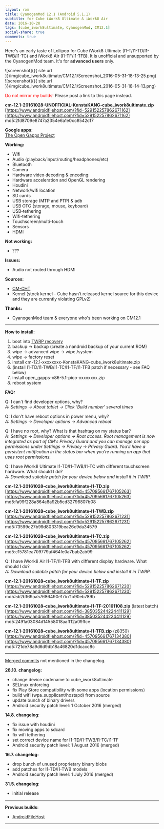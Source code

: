 ```yaml
---
layout: rom
title: CyanogenMod 12.1 (Android 5.1.1)
subtitle: for Cube iWork8 Ultimate & iWork8 Air
date: 2016-10-28
tags: [cube_iwork8ultimate, CyanogenMod, CM12.1]
social-share: true
comments: true
---
```


Here's an early taste of Lollipop for Cube iWork8 Ultimate (I1-T/I1-TD/I1-TWB/I1-TC) and iWork8 Air (I1-TF/I1-TFB). It is unofficial and unsupported by the CyanogenMod team. It's for **advanced users** only.

![screenshot]({{ site.url }}/img/cube_iwork8ultimate/CM12.1/Screenshot_2016-05-31-18-13-25.png)  
![screenshot]({{ site.url }}/img/cube_iwork8ultimate/CM12.1/Screenshot_2016-05-31-18-14-13.png)

<span style="color:#FF0000;">Do not mirror my builds!</span> Please post a link to this page instead.

**cm-12.1-20161028-UNOFFICIAL-KonstaKANG-cube_iwork8ultimate.zip**  
[https://www.androidfilehost.com/?fid=529152257862671162](https://www.androidfilehost.com/?fid=529152257862671162)  
md5:2fd8709e8747a2354e6a1e0cc8542c17

**Google apps:**  
[The Open Gapps Project](http://opengapps.org/?arch=x86&api=5.1&variant=pico)

**Working:**

- Wifi
- Audio (playback/input/routing/headphones/etc)
- Bluetooth
- Camera
- Hardware video decoding & encoding
- Hardware acceleration and OpenGL rendering
- Houdini
- Network/wifi location
- SD cards
- USB storage (MTP and PTP) & adb
- USB OTG (storage, mouse, keyboard)
- USB-tethering
- Wifi-tethering
- Touchscreen/multi-touch
- Sensors
- HDMI

**Not working:**

- ???

**Issues:**

- Audio not routed through HDMI

**Sources:**

- [CM-CHT](https://github.com/CM-CHT)
- Kernel (stock kernel - Cube hasn't released kernel source for this device and they are currently violating GPLv2)

**Thanks:**

- CyanogenMod team & everyone who's been working on CM12.1

----

**How to install:**

1. boot into [TWRP recovery](/devices/cube_iwork8ultimate/TWRP)
2. backup -> backup (create a nandroid backup of your current ROM)
3. wipe -> advanced wipe -> wipe /system
4. wipe -> factory reset
5. install cm-12.1-xxxxxxxx-KonstaKANG-cube_iwork8ultimate.zip
6. (install I1-TD/I1-TWB/I1-TC/I1-TF/I1-TFB patch if necessary - see FAQ below)
7. install open_gapps-x86-5.1-pico-xxxxxxxx.zip
8. reboot system

**FAQ:**

Q: I can't find developer options, why?  
*A: Settings -> About tablet -> Click 'Build number' several times*

Q: I don't have reboot options in power menu, why?  
*A: Settings -> Developer options -> Advanced reboot*

Q: I have no root, why? What is that hashtag on my status bar?  
*A: Settings -> Developer options -> Root access. Root management is now integrated as part of CM's Privacy Guard and you can manage per app permissions under Settings -> Privacy -> Privacy Guard. You'll have a persistent notification in the status bar when you're running an app that uses root permissions.*

Q: I have iWork8 Ultimate I1-TD/I1-TWB/I1-TC with different touchscreen hardware. What should I do?  
*A: Download suitable patch for your device below and install it in TWRP.*

**cm-12.1-20161028-cube_iwork8ultimate-I1-TD.zip**  
[https://www.androidfilehost.com/?fid=457095661767105263](https://www.androidfilehost.com/?fid=457095661767105263)  
md5:fa99f228a864a8a92b5cd32796807b08

**cm-12.1-20161028-cube_iwork8ultimate-I1-TWB.zip**  
[https://www.androidfilehost.com/?fid=529152257862671231](https://www.androidfilehost.com/?fid=529152257862671231)  
md5:73599c27b99d803319bea26c9da34579

**cm-12.1-20161028-cube_iwork8ultimate-I1-TC.zip**  
[https://www.androidfilehost.com/?fid=457095661767105262](https://www.androidfilehost.com/?fid=457095661767105262)  
md5:c15781ea709779af464fe0a7bab2ab99

Q: I have iWork8 Air I1-TF/I1-TFB with different display hardware. What should I do?  
*A: Download suitable patch for your device below and install it in TWRP.*

**cm-12.1-20161028-cube_iwork8ultimate-I1-TF.zip**  
[https://www.androidfilehost.com/?fid=529152257862671230](https://www.androidfilehost.com/?fid=529152257862671230)  
md5:5b2b169aa57686490e17b71b90eb789b

**cm-12.1-20161028-cube_iwork8ultimate-I1-TF-20161108.zip** (latest batch)  
[https://www.androidfilehost.com/?fid=385035244224411129](https://www.androidfilehost.com/?fid=385035244224411129)  
md5:2491a03084d14558018aaff12a09ffce

**cm-12.1-20161028-cube_iwork8ultimate-I1-TFB.zip** (z8350)  
[https://www.androidfilehost.com/?fid=457095661767134380](https://www.androidfilehost.com/?fid=457095661767134380)  
md5:721de78a9d6d9db18a46820d1dcacc8c

----

[Merged commits](https://review.lineageos.org/#/q/status:merged++branch:cm-12.1+-project:%255E.*device.*+-project:%255E.*kernel.*,n,z) not mentioned in the changelog.

**28.10. changelog:**

- change device codename to cube_iwork8ultimate
- SELinux enforcing
- fix Play Store compatibility with some apps (location permissions)
- build wifi (wpa_supplicant/hostapd) from source
- update bunch of binary drivers
- Android security patch level: 1 October 2016 (merged)

**14.8. changelog:**

- fix issue with houdini
- fix moving apps to sdcard
- fix wifi tethering
- set correct device name for I1-TD/I1-TWB/I1-TC/I1-TF
- Android security patch level: 1 August 2016 (merged)

**16.7. changelog:**

- drop bunch of unused proprietary binary blobs
- add patches for I1-TD/I1-TWB models
- Android security patch level: 1 July 2016 (merged)

**31.5. changelog:**

- initial release

----

**Previous builds:**

- [AndroidFileHost](https://www.androidfilehost.com/?w=files&flid=89639)

----
